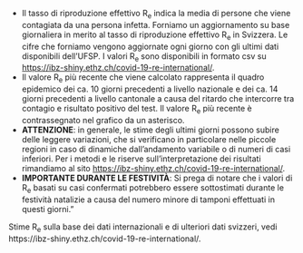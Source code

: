 - Il tasso di riproduzione effettivo R<sub>e</sub> indica la media di persone che viene contagiata da una persona infetta. Forniamo un aggiornamento su base giornaliera in merito al tasso di riproduzione effettivo R<sub>e</sub> in Svizzera. Le cifre che forniamo vengono aggiornate ogni giorno con gli ultimi dati disponibili dell’UFSP. I valori R<sub>e</sub> sono disponibili in formato csv su https://ibz-shiny.ethz.ch/covid-19-re-international/.
- Il valore R<sub>e</sub> più recente che viene calcolato rappresenta il quadro epidemico dei ca. 10 giorni precedenti a livello nazionale e dei ca. 14 giorni precedenti a livello cantonale a causa del ritardo che intercorre tra contagio e risultato positivo del test. Il valore R<sub>e</sub> più recente è contrassegnato nel grafico da un asterisco.
- **ATTENZIONE**: in generale, le stime degli ultimi giorni possono subire delle leggere variazioni, che si verificano in particolare nelle piccole regioni in caso di dinamiche dall’andamento variabile o di numeri di casi inferiori. Per i metodi e le riserve sull’interpretazione dei risultati rimandiamo al sito https://ibz-shiny.ethz.ch/covid-19-re-international/.
- **IMPORTANTE DURANTE LE FESTIVITÀ**: Si prega di notare che i valori di R<sub>e</sub> basati su casi confermati potrebbero essere sottostimati durante le festività natalizie a causa del numero minore di tamponi effettuati in questi giorni.”

Stime R<sub>e</sub> sulla base dei dati internazionali e di ulteriori dati svizzeri, vedi https://ibz-​shiny.ethz.ch/covid-​19-re-international/.
